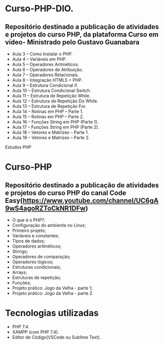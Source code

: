
# Curso-PHP-DIO.

## Repositório destinado a publicação de atividades e projetos do curso PHP, da plataforma Curso em vídeo- Ministrado pelo Gustavo Guanabara 


- Aula 3 – Como Instalar o PHP.
- Aula 4 – Variáveis em PHP.
- Aula 5 – Operadores Aritméticos.
- Aula 6 – Operadores de Atribuição.
- Aula 7 – Operadores Relacionais.
- Aula 8 – Integração HTML5 + PHP.
- Aula 9 – Estrutura Condicional if.
- Aula 10 – Estrutura Condicional Switch.
- Aula 11 – Estrutura de Repetição While.
- Aula 12 – Estrutura de Repetição Do While.
- Aula 13 – Estrutura de Repetição For.
- Aula 14 – Rotinas em PHP – Parte 1.
- Aula 15 – Rotinas em PHP – Parte 2.
- Aula 16 – Funções String em PHP (Parte 1).
- Aula 17 – Funções String em PHP (Parte 2).
- Aula 18 – Vetores e Matrizes – Parte 1.
- Aula 19 – Vetores e Matrizes – Parte 2.

Estudos PHP

# Curso-PHP

## Repositório destinado a publicação de atividades e projetos do curso PHP do canal Code Easy(https://www.youtube.com/channel/UC6gA9wS4agoRZToCkNR1DFw)

- O que é o PHP?;
- Configuração do ambiente no Linux;
- Primeiro projeto;
- Variáveis e constantes;
- Tipos de dados;
- Operadores aritméticos;
- Strings;
- Operadores de comparação;
- Operadores lógicos;
- Estruturas condicionais;
- Arrays;
- Estruturas de repetição;
- Funções;
- Projeto prático: Jogo da Velha - parte 1;
- Projeto prático: Jogo da Velha - parte 2.


# Tecnologias utilizadas
- PHP 7.4.
- XAMPP (com PHP 7.4).
- Editor de Código(VSCode ou Sublime Text).

